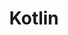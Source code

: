 ---
title: Kotlin
weight: 3
links:
- title: "Kotlin Roadmap"
  link: "https://kotlinlang.org/docs/roadmap.html"
- title: "Kotlin Explicit Inlining At Megamorphic Call-Sites Pays Off In Performance"
  link: "https://ionutbalosin.com/2019/03/kotlin-explicit-inlining-at-megamorphic-call-sites-pays-off-in-performance/"
- title: "inline, noinline, crossinline — What do they mean?"
  link: "https://medium.com/android-news/inline-noinline-crossinline-what-do-they-mean-b13f48e113c2"
- title: "Crash course on the Kotlin compiler"
  link: "https://medium.com/google-developer-experts/crash-course-on-the-kotlin-compiler-1-frontend-parsing-phase-9898490d922b"
---